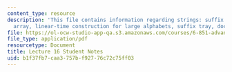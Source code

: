 ```yaml
---
content_type: resource
description: 'This file contains information regarding strings: suffix tree, suffix
  array, linear-time construction for large alphabets, suffix tray, document retrieval.'
file: https://ol-ocw-studio-app-qa.s3.amazonaws.com/courses/6-851-advanced-data-structures-spring-2012/b1f37fb7caa3757bf92776c72c75ff03_MIT6_851S12_L16.pdf
file_type: application/pdf
resourcetype: Document
title: Lecture 16 Student Notes
uid: b1f37fb7-caa3-757b-f927-76c72c75ff03
---
```

